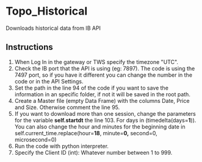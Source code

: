 # Topo_Historical

Downloads historical data from IB API

## Instructions

1. When Log In in the gateway or TWS specify the timezone "UTC".
2. Check the IB port that the API is using (eg: 7897). The code is using the 7497 port, so if you have it different you can change the number in the code or in the API Settings.
3. Set the path in the line 94 of the code if you want to save the information in an specific folder, if not it will be saved in the root path.
4. Create a Master file (empty Data Frame) with the columns Date, Price and Size. Otherwise comment the line 95.
5. If you want to download more than one session, change the parameters for the variable **self.startdt** the line 103. For days in (timedelta(days=**1**)). You can also change the hour and minutes for the beginning date in self.current_time.replace(hour=**18**, minute=**0,** second=0, microsecond=0)
6. Run the code with python interpreter.
7. Specify the Client ID (int): Whatever number between 1 to 999.
